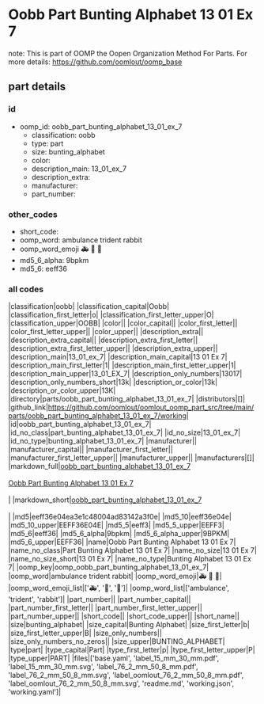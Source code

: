 # Oobb Part Bunting Alphabet 13 01 Ex 7  

note: This is part of OOMP the Oopen Organization Method For Parts. For more details: https://github.com/oomlout/oomp_base

##  part details





### id
* oomp_id: oobb_part_bunting_alphabet_13_01_ex_7
  * classification: oobb
  * type: part
  * size: bunting_alphabet
  * color: 
  * description_main: 13_01_ex_7
  * description_extra: 
  * manufacturer: 
  * part_number: 

### other_codes
* short_code: 
* oomp_word: ambulance trident rabbit
* oomp_word_emoji :ambulance: :trident: :rabbit:
* md5_6_alpha: 9bpkm
* md5_6: eeff36

### all codes 
|classification|oobb|
|classification_capital|Oobb|
|classification_first_letter|o|
|classification_first_letter_upper|O|
|classification_upper|OOBB|
|color||
|color_capital||
|color_first_letter||
|color_first_letter_upper||
|color_upper||
|description_extra||
|description_extra_capital||
|description_extra_first_letter||
|description_extra_first_letter_upper||
|description_extra_upper||
|description_main|13_01_ex_7|
|description_main_capital|13 01 Ex 7|
|description_main_first_letter|1|
|description_main_first_letter_upper|1|
|description_main_upper|13_01_EX_7|
|description_only_numbers|13017|
|description_only_numbers_short|13k|
|description_or_color|13k|
|description_or_color_upper|13K|
|directory|parts/oobb_part_bunting_alphabet_13_01_ex_7|
|distributors|[]|
|github_link|https://github.com/oomlout/oomlout_oomp_part_src/tree/main/parts/oobb_part_bunting_alphabet_13_01_ex_7/working|
|id|oobb_part_bunting_alphabet_13_01_ex_7|
|id_no_class|part_bunting_alphabet_13_01_ex_7|
|id_no_size|13_01_ex_7|
|id_no_type|bunting_alphabet_13_01_ex_7|
|manufacturer||
|manufacturer_capital||
|manufacturer_first_letter||
|manufacturer_first_letter_upper||
|manufacturer_upper||
|manufacturers|[]|
|markdown_full|[oobb_part_bunting_alphabet_13_01_ex_7](https://github.com/oomlout/oomlout_oomp_part_src/tree/main/parts/oobb_part_bunting_alphabet_13_01_ex_7/working)<br>[](https://github.com/oomlout/oomlout_oomp_part_src/tree/main/parts/oobb_part_bunting_alphabet_13_01_ex_7/working)<br>[Oobb Part Bunting Alphabet 13 01 Ex 7](https://github.com/oomlout/oomlout_oomp_part_src/tree/main/parts/oobb_part_bunting_alphabet_13_01_ex_7/working)<br><br>|
|markdown_short|[oobb_part_bunting_alphabet_13_01_ex_7](https://github.com/oomlout/oomlout_oomp_part_src/tree/main/parts/oobb_part_bunting_alphabet_13_01_ex_7/working)<br><br>|
|md5|eeff36e04ea3e1c48004ad83142a3f0e|
|md5_10|eeff36e04e|
|md5_10_upper|EEFF36E04E|
|md5_5|eeff3|
|md5_5_upper|EEFF3|
|md5_6|eeff36|
|md5_6_alpha|9bpkm|
|md5_6_alpha_upper|9BPKM|
|md5_6_upper|EEFF36|
|name|Oobb Part Bunting Alphabet 13 01 Ex 7|
|name_no_class|Part Bunting Alphabet 13 01 Ex 7|
|name_no_size|13 01 Ex 7|
|name_no_size_short|13 01 Ex 7|
|name_no_type|Bunting Alphabet 13 01 Ex 7|
|oomp_key|oomp_oobb_part_bunting_alphabet_13_01_ex_7|
|oomp_word|ambulance trident rabbit|
|oomp_word_emoji|:ambulance: :trident: :rabbit:|
|oomp_word_emoji_list|[':ambulance:', ':trident:', ':rabbit:']|
|oomp_word_list|['ambulance', 'trident', 'rabbit']|
|part_number||
|part_number_capital||
|part_number_first_letter||
|part_number_first_letter_upper||
|part_number_upper||
|short_code||
|short_code_upper||
|short_name||
|size|bunting_alphabet|
|size_capital|Bunting Alphabet|
|size_first_letter|b|
|size_first_letter_upper|B|
|size_only_numbers||
|size_only_numbers_no_zeros||
|size_upper|BUNTING_ALPHABET|
|type|part|
|type_capital|Part|
|type_first_letter|p|
|type_first_letter_upper|P|
|type_upper|PART|
|files|['base.yaml', 'label_15_mm_30_mm.pdf', 'label_15_mm_30_mm.svg', 'label_76_2_mm_50_8_mm.pdf', 'label_76_2_mm_50_8_mm.svg', 'label_oomlout_76_2_mm_50_8_mm.pdf', 'label_oomlout_76_2_mm_50_8_mm.svg', 'readme.md', 'working.json', 'working.yaml']|
